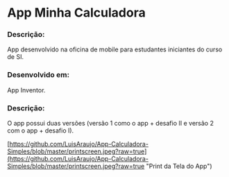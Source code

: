 # App Minha Calculadora

### Descrição:
App desenvolvido na oficina de mobile para estudantes iniciantes do curso de SI. 

### Desenvolvido em: 
App Inventor.

### Descrição: 
O app possui duas versões (versão 1 como o app + desafio II e versão 2 com o app + desafio I).

[https://github.com/LuisAraujo/App-Calculadora-Simples/blob/master/printscreen.jpeg?raw=true](https://github.com/LuisAraujo/App-Calculadora-Simples/blob/master/printscreen.jpeg?raw=true "Print da Tela do App")